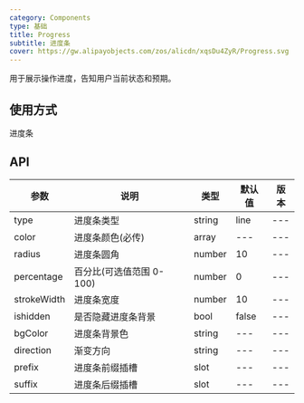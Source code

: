 ```yaml
---
category: Components
type: 基础
title: Progress
subtitle: 进度条
cover: https://gw.alipayobjects.com/zos/alicdn/xqsDu4ZyR/Progress.svg
---
```


用于展示操作进度，告知用户当前状态和预期。

## 使用方式

进度条

## API

| 参数        | 说明                     | 类型   | 默认值 | 版本 |
| ----------- | ------------------------ | ------ | ------ | ---- |
| type        | 进度条类型               | string | line   | ---  |
| color       | 进度条颜色(必传)         | array  | ---    | ---  |
| radius      | 进度条圆角               | number | 10     | ---  |
| percentage  | 百分比(可选值范围 0-100) | number | 0      | ---  |
| strokeWidth | 进度条宽度               | number | 10     | ---  |
| ishidden    | 是否隐藏进度条背景       | bool   | false  | ---  |
| bgColor     | 进度条背景色             | string | ---    | ---  |
| direction   | 渐变方向                 | string | ---    | ---  |
| prefix      | 进度条前缀插槽           | slot   | ---    | ---  |
| suffix      | 进度条后缀插槽           | slot   | ---    | ---  |
